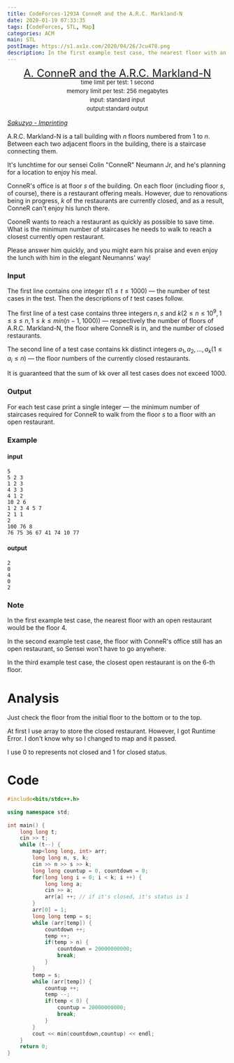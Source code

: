 ```yaml
---
title: CodeForces-1293A ConneR and the A.R.C. Markland-N
date: 2020-01-19 07:33:35
tags: [CodeForces, STL, Map]
categories: ACM
main: STL
postImage: https://s1.ax1x.com/2020/04/26/Jcu478.png
description: In the first example test case, the nearest floor with an open restaurant would be the floor 4.
---
```


<center style="line-height:20px">
        <font size="5">
            <a target="_blank" rel="noopener" href="https://codeforces.com/contest/1293/problem/A" one-link-mark="yes">A. ConneR and the A.R.C. Markland-N</a><br>
        </font>
        <font size="2">
            time limit per test: 1 second <br>
            memory limit per test: 256 megabytes<br>
            input: standard input<br>
            output:standard output<br>
        </font>
    </center>

<!--more-->

[*Sakuzyo - Imprinting*](https://www.youtube.com/watch?v=55Ca6av1kAY)

A.R.C. Markland-N is a tall building with $n$ floors numbered from 1 to $n$. Between each two adjacent floors in the building, there is a staircase connecting them.

It's lunchtime for our sensei Colin "ConneR" Neumann Jr, and he's planning for a location to enjoy his meal.

ConneR's office is at floor $s$ of the building. On each floor (including floor $s$, of course), there is a restaurant offering meals. However, due to renovations being in progress, $k$ of the restaurants are currently closed, and as a result, ConneR can't enjoy his lunch there.

CooneR wants to reach a restaurant as quickly as possible to save time. What is the minimum number of staircases he needs to walk to reach a closest currently open restaurant.

Please answer him quickly, and you might earn his praise and even enjoy the lunch with him in the elegant Neumanns' way!

### Input

The first line contains one integer $t (1≤t≤1000)$ — the number of test cases in the test. Then the descriptions of $t$ test cases follow.

The first line of a test case contains three integers $n, s$ and $k (2≤n≤10^9, 1≤s≤n, 1≤k≤min(n−1,1000))$ — respectively the number of floors of A.R.C. Markland-N, the floor where ConneR is in, and the number of closed restaurants.

The second line of a test case contains kk distinct integers $a_1,a_2,…,a_k (1≤a_i≤n)$ — the floor numbers of the currently closed restaurants.

It is guaranteed that the sum of kk over all test cases does not exceed 1000.

### Output

For each test case print a single integer — the minimum number of staircases required for ConneR to walk from the floor $s$ to a floor with an open restaurant.

### Example

#### input

```
5
5 2 3
1 2 3
4 3 3
4 1 2
10 2 6
1 2 3 4 5 7
2 1 1
2
100 76 8
76 75 36 67 41 74 10 77
```

#### output

```
2
0
4
0
2
```

### Note

In the first example test case, the nearest floor with an open restaurant would be the floor 4.

In the second example test case, the floor with ConneR's office still has an open restaurant, so Sensei won't have to go anywhere.

In the third example test case, the closest open restaurant is on the 6-th floor.

# Analysis

Just check the floor from the initial floor to the bottom or to the top. 

At first I use array to store the closed restaurant. However, I got Runtime Error. I don't know why so I changed to map and it passed.

I use 0 to represents not closed and 1 for closed status.

# Code

```c++
#include<bits/stdc++.h>
 
using namespace std;
 
int main() {
    long long t;
    cin >> t;
    while (t--) {
    	map<long long, int> arr;
        long long n, s, k;
        cin >> n >> s >> k;
        long long countup = 0, countdown = 0;
        for(long long i = 0; i < k; i ++) {
            long long a;
            cin >> a;
            arr[a] ++; // if it's closed, it's status is 1
        }
        arr[0] = 1;
        long long temp = s;
        while (arr[temp]) {
            countdown ++;
            temp ++;
            if(temp > n) {
                countdown = 20000000000;
                break;
            }
        }
        temp = s;
        while (arr[temp]) {
            countup ++;
            temp --;
            if(temp < 0) {
                countup = 20000000000;
                break;
            }
        }
        cout << min(countdown,countup) << endl;
    }
    return 0;
}
```